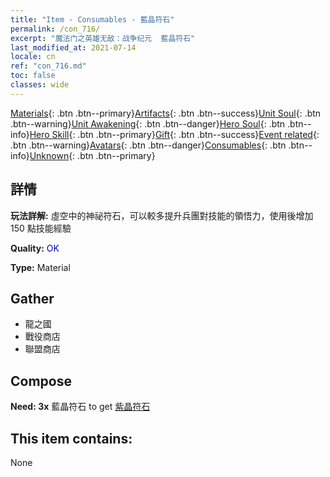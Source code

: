 ```yaml
---
title: "Item - Consumables - 藍晶符石"
permalink: /con_716/
excerpt: "魔法门之英雄无敌：战争纪元  藍晶符石"
last_modified_at: 2021-07-14
locale: cn
ref: "con_716.md"
toc: false
classes: wide
---
```

 [Materials](/ItemsCN/){: .btn .btn--primary}[Artifacts](/ItemsCN/Artifacts/){: .btn .btn--success}[Unit Soul](/ItemsCN/UnitSoul/){: .btn .btn--warning}[Unit Awakening](/ItemsCN/UnitAwakening/){: .btn .btn--danger}[Hero Soul](/ItemsCN/HeroSoul/){: .btn .btn--info}[Hero Skill](/ItemsCN/HeroSkill/){: .btn .btn--primary}[Gift](/ItemsCN/Gift/){: .btn .btn--success}[Event related](/ItemsCN/Events/){: .btn .btn--warning}[Avatars](/ItemsCN/Avatars/){: .btn .btn--danger}[Consumables](/ItemsCN/Consumables/){: .btn .btn--info}[Unknown](/ItemsCN/Unknown/){: .btn .btn--primary}

## 詳情
 **玩法詳解:** 虛空中的神祕符石，可以較多提升兵團對技能的領悟力，使用後增加 150 點技能經驗

 **Quality:** <span style="color: #0000CD">OK</span>

 **Type:** Material

## Gather

*    龍之國 
*    戰役商店 
*    聯盟商店 

## Compose

 **Need: 3x** 藍晶符石 to get [紫晶符石](/cn/Items/con_720/)

## This item contains:

  None

